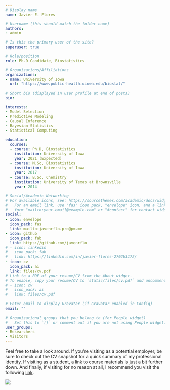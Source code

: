 ```yaml
---
# Display name
name: Javier E. Flores

# Username (this should match the folder name)
authors:
- admin

# Is this the primary user of the site?
superuser: true

# Role/position
role: Ph.D Candidate, Biostatistics

# Organizations/Affiliations
organizations:
- name: University of Iowa
  url: "https://www.public-health.uiowa.edu/biostat/"

# Short bio (displayed in user profile at end of posts)
bio: 

interests:
- Model Selection
- Predictive Modeling
- Causal Inference
- Bayesian Statistics
- Statistical Computing

education:
  courses:
  - course: Ph.D, Biostatistics
    institution: University of Iowa
    year: 2021 (Expected)
  - course: M.Sc, Biostatistics
    institution: University of Iowa
    year: 2017
  - course: B.Sc, Chemistry
    institution: University of Texas at Brownsville
    year: 2014

# Social/Academic Networking
# For available icons, see: https://sourcethemes.com/academic/docs/widgets/#icons
#   For an email link, use "fas" icon pack, "envelope" icon, and a link in the
#   form "mailto:your-email@example.com" or "#contact" for contact widget.
social:
- icon: envelope
  icon_pack: fas
  link: mailto:javenrflo.pro@pm.me
- icon: github
  icon_pack: fab
  link: https://github.com/javenrflo
# - icon: linkedin
#   icon_pack: fab
#   link: https://linkedin.com/in/javier-flores-2702b3172/
- icon: cv
  icon_pack: ai
  link: files/cv.pdf
# Link to a PDF of your resume/CV from the About widget.
# To enable, copy your resume/CV to `static/files/cv.pdf` and uncomment the lines below.  
# - icon: cv
#   icon_pack: ai
#   link: files/cv.pdf

# Enter email to display Gravatar (if Gravatar enabled in Config)
email: ""
  
# Organizational groups that you belong to (for People widget)
#   Set this to `[]` or comment out if you are not using People widget.  
user_groups:
- Researchers
- Visitors
---
```


Feel free to take a look around. If you're visiting as a potential employer, be sure to check out the CV snapshot for a quick summary of my professional identity. If visiting as a student, a link to course materials is just a bit further down. And finally, if visiting for no reason at all, I recommend you visit the following [link](https://lmgtfy.com/?q=How+to+find+a+hobby).

![](https://media1.tenor.com/images/056f0f6210ebd6ac61fee0925ae26388/tenor.gif?itemid=8315979)

<!-- ![](https://media.giphy.com/media/MdXXZh65YfC7e/giphy.gif))-->

<!--
A couple of the statistical topics Javier has developed a particular interest in are model selection (especially in high-dimensional settings) and post-selection inference. Through his professional collaborations with individuals outside the Department of Biostatistics, he has also developed an appreciation for injury epidemiological and health disparities research.

Research activity aside, Javier is actively involved within his student and professional community, having held presidential positions (among other roles of high responsibility) within departmental and collegiate organizations. Javier has a deep passion for teaching and mentoring, and is fortunate enough to consistently do both through the Iowa Summer Institute in Biostatistics (ISIB) - a summer program designed to provide biostatistical research education and training to undergraduate students, particularly those from underrepresented backgrounds.
-->
